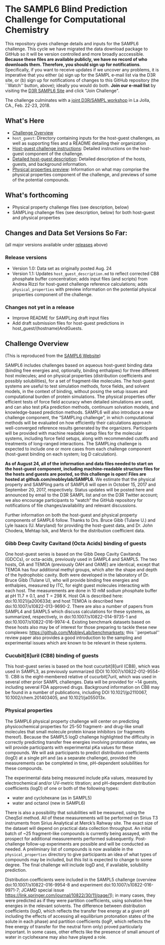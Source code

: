 # The SAMPL6 Blind Prediction Challenge for Computational Chemistry

This repository gives challenge details and inputs for the SAMPL6 challenge. 
This cycle we have migrated the data download package to GitHub so it will be version controlled and more broadly acccessible.
**Because these files are available publicly, we have no record of who downloads them. Therefore, you should sign up for notifications**.
Specifically, if you want to receive updates if we uncover any problems, it is imperative that you either (a) sign up for the SAMPL e-mail list via the D3R site, or (b) sign up for notifications of changes to this GitHub repository (the ``Watch'' button, above); ideally you would do both. 
**Join our e-mail list** by visiting the [D3R SAMPL6 Site](https://drugdesigndata.org/about/sampl6) and click "Join Challenge".

The challenge culminates with a [joint D3R/SAMPL workshop](https://drugdesigndata.org//about/d3r-2018-workshop) in La Jolla, CA., Feb. 22-23, 2018.

## What's Here
- [Challenge Overview](#challenge-overview)
- `host_guest`: Directory containing inputs for the host-guest challenges, as well as supporting files and a README detailing their organization
- [Host-guest challenge instructions](host_guest_instructions.md): Detailed instructions on the host-guest component of the challenge.
- [Detailed host-guest description](host_guest_description.md): Detailed description of the hosts, guests, and background information.
- [Physical properties preview](https://github.com/MobleyLab/SAMPL6/tree/master/physical_properties): Information on what may comprise the physical properties component of the challenge, and previews of some of the potential compounds.

## What's forthcoming
- Physical property challenge files (see description, below) 
- SAMPLing challenge files (see description, below) for both host-guest and physical properties

## Changes and Data Set Versions So Far:
(all major versions available under [releases](https://github.com/MobleyLab/SAMPL6/releases) above)

### Release versions
- Version 1.0: Data set as originally posted Aug. 24
- Version 1.1: Updates `host_guest_description.md` to reflect corrected CB8 phosphate buffer concentration; adds input files (and scripts) from Andrea Rizzi for host-guest challenge reference calculations; adds `physical_properties` with preview information on the potential physical properties component of the challenge.

### Changes not yet in a release
- Improve README for SAMPLing draft input files
- Add draft submission files for host-guest predictions in host_guest/(hostname)AndGuests.
 
## Challenge Overview 
(This is reproduced from the [SAMPL6 Website](https://drugdesigndata.org/about/sampl6))

SAMPL6 includes challenges based on aqueous host-guest binding data (binding free energies and, optionally, binding enthalpies) for three different host molecules; and on physical properties (distribution coefficients and possibly solubilities), for a set of fragment-like molecules.
The host-guest systems are useful to test simulation methods, force fields, and solvent models, in the context of binding, without posing the setup issues and computational burden of protein simulations.
The physical properties offer efficient tests of force field accuracy when detailed simulations are used, and can also test pKa prediction methods, continuum solvation models, and knowledge-based prediction methods.
SAMPL6 will also introduce a new challenge component, the “SAMPLing challenge”, in which computational methods will be evaluated on how efficiently their calculations approach well-converged reference results generated by the organizers.
Participants will be provided with machine readable setup files for the molecular systems, including force field setups, along with recommended cutoffs and treatments of long-ranged interactions.
The SAMPLing challenge is expected to include one or more cases from each challenge component (host-guest binding on each system; log D calculation).

**As of August 24, all of the information and data files needed to start on the host-guest component, including machine-readable structure files for the hosts and guests are posted, so this challenge is open!
Files are hosted at github.com/mobleylab/SAMPL6.**
We estimate that the physical property and SAMPling parts of SAMPL6 will open in October 15, 2017 and September 20, 2017, respectively.
Status updates will be posted here and announced by email to the D3R SAMPL list and on the D3R Twitter account; we also encourage participants to “watch” the GitHub repository for notifications of file changes/availability and relevant discussions.

Further information on both the host-guest and physical property components of SAMPL6 follow. 
Thanks to Drs. Bruce Gibb (Tulane U.) and Lyle Isaacs (U. Maryland) for providing the host-guest data, and Dr. John Chodera, Mehtap Isik, and Merck for the distribution coefficient data.

### Gibb Deep Cavity Cavitand (Octa Acids) binding of guests

One host-guest series is based on the Gibb Deep Cavity Cavitands (GDCCs), or octa-acids, previously used in SAMPL4 and SAMPL5.
The two hosts, OA and TEMOA (previously OAH and OAME) are identical, except that TEMOA has four additional methyl groups, which alter the shape and depth of the hydrophobic cavity.
Both were developed in the laboratory of Dr. Bruce Gibb (Tulane U), who will provide binding free energies and enthalpies, measured by ITC, for eight guest molecules interacting with each host.
The measurements are done in 10 mM sodium phosphate buffer at pH 11.7 ± 0.1, and T = 298 K.
Host OA is described here: doi:10.1021/ja200633d; and host TEMOA is described here doi:10.1007/s10822-013-9690-2.
There are also a number of papers from SAMPL4 and SAMPL5 which discuss calculations for these systems, as summarized, respectively, in doi:10.1007/s10822-014-9735-1 and doi:10.1007/s10822-016-9974-4.
Existing benchmark datasets based on these hosts also may be of interest for those preparing to tackle these new complexes: https://github.com/MobleyLab/benchmarksets; this ``perpetual'' review paper also provides a good introduction to the sampling and experimental issues which are known to be relevant in these systems. 

### Cucubit[8]uril (CB8) binding of guests

This host-guest series is based on the host cucurbit[8]uril (CB8), which was used in SAMPL3, as previously summarized (DOI 10.1007/s10822-012-9554-1).
CB8 is the eight-membered relative of cucurbit[7uril, which was used in several other prior SAMPL challenges.
Data will be provided for ~14 guests, including several FDA approved drugs.
Background information on CB8 may be found in a number of publications, including DOI 10.1021/jp2110067, 10.1002/chem.201403405, and 10.1021/ja055013x.

### Physical properties
The SAMPL6 physical property challenge will center on predicting physicochemical properties for 25-50 fragment- and drug-like small molecules that small molecule protein kinase inhibitors (or fragments thereof).
Because the SAMPL5 logD challenge highlighted the difficulty in correctly predicting transfer free energies involving protonation states, we will provide participants with experimental pKa values for these compounds.
We will ask participants to predict distribution coefficients (logD) at a single pH and (as a separate challenge), provided the measurements can be completed in time, pH-dependent solubilities for these compounds.

The experimental data being measured include pKa values, measured by electrochemical and/or UV-metric titration; and pH-dependent distribution coefficients (logD) of one or both of the following types:
- water and cyclohexane (as in SAMPL5) 
- water and octanol (new in SAMPL6) 

There is also a possibility that solubilities will be measured, using the CheqSol method. All of these measurements will be performed on Sirius T3 instruments from Sirius Analytical at Merck’s Rahway site.
The exact size of the dataset will depend on practical data collection throughput.
An initial batch of ~25 fragment-like compounds is currently being assayed, with the prospect for additional measurements performed subsequently.
Post-challenge follow-up experiments are possible and will be conducted as needed.
A preliminary list of compounds is now available in the `physical_properties` directory to give participants an idea of what types of compounds may be included, but this list is expected to change to some degree.
The final challenge will include logD and, if available, solubility prediction.


Distribution coefficients were included in the SAMPL5 challenge (overview doi:10.1007/s10822-016-9954-8 and experiment doi:10.1007/s10822-016-9971-7; JCAMD special issue https://link.springer.com/journal/10822/30/11/page/1); in many cases, they were predicted as if they were partition coefficients, using solvation free energies in the relevant solvents.
The difference between distribution coefficients (logD, which reflects the transfer free energy at a given pH including the effects of accessing all equilibrium  protonation states of the solute in each phase) and partition coefficients (logP, which reflects the free energy of transfer for the neutral form only) proved particularly important.
In some cases, other effects like the presence of small amount of water in cyclohexane may also have played a role.
